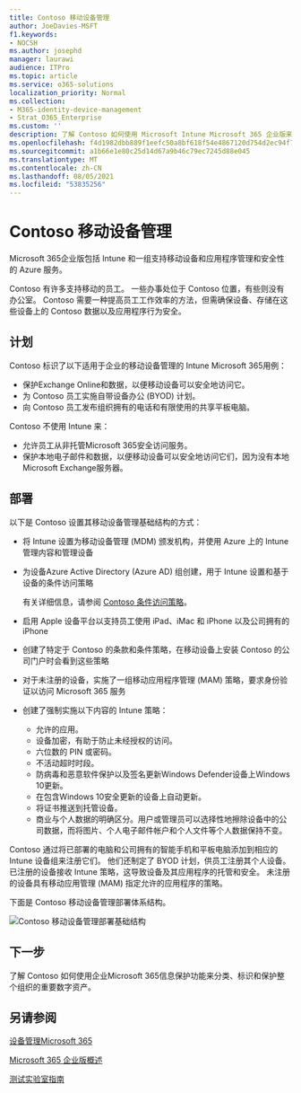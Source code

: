 ```yaml
---
title: Contoso 移动设备管理
author: JoeDavies-MSFT
f1.keywords:
- NOCSH
ms.author: josephd
manager: laurawi
audience: ITPro
ms.topic: article
ms.service: o365-solutions
localization_priority: Normal
ms.collection:
- M365-identity-device-management
- Strat_O365_Enterprise
ms.custom: ''
description: 了解 Contoso 如何使用 Microsoft Intune Microsoft 365 企业版来管理其设备以及在其上运行的应用。
ms.openlocfilehash: f4d1982dbb889f1eefc50a8bf618f54e4867120d754d2ec94f7dc62be855c921
ms.sourcegitcommit: a1b66e1e80c25d14d67a9b46c79ec7245d88e045
ms.translationtype: MT
ms.contentlocale: zh-CN
ms.lasthandoff: 08/05/2021
ms.locfileid: "53835256"
---
```

# <a name="mobile-device-management-for-contoso"></a>Contoso 移动设备管理

Microsoft 365企业版包括 Intune 和一组支持移动设备和应用程序管理和安全性的 Azure 服务。

Contoso 有许多支持移动的员工。 一些办事处位于 Contoso 位置，有些则没有办公室。 Contoso 需要一种提高员工工作效率的方法，但需确保设备、存储在这些设备上的 Contoso 数据以及应用程序行为安全。

## <a name="plan"></a>计划

Contoso 标识了以下适用于企业的移动设备管理的 Intune Microsoft 365用例：

- 保护Exchange Online和数据，以便移动设备可以安全地访问它。
- 为 Contoso 员工实施自带设备办公 (BYOD) 计划。
- 向 Contoso 员工发布组织拥有的电话和有限使用的共享平板电脑。

Contoso 不使用 Intune 来：

- 允许员工从非托管Microsoft 365安全访问服务。
- 保护本地电子邮件和数据，以便移动设备可以安全地访问它们，因为没有本地 Microsoft Exchange服务器。

## <a name="deploy"></a>部署

以下是 Contoso 设置其移动设备管理基础结构的方式：

- 将 Intune 设置为移动设备管理 (MDM) 颁发机构，并使用 Azure 上的 Intune 管理内容和管理设备
- 为设备Azure Active Directory (Azure AD) 组创建，用于 Intune 设置和基于设备的条件访问策略

  有关详细信息，请参阅 [Contoso 条件访问策略](contoso-identity.md#conditional-access-policies-for-identity-and-device-access)。

- 启用 Apple 设备平台以支持员工使用 iPad、iMac 和 iPhone 以及公司拥有的 iPhone
- 创建了特定于 Contoso 的条款和条件策略，在移动设备上安装 Contoso 的公司门户时会看到这些策略
- 对于未注册的设备，实施了一组移动应用程序管理 (MAM) 策略，要求身份验证以访问 Microsoft 365 服务
- 创建了强制实施以下内容的 Intune 策略：
  - 允许的应用。
  - 设备加密，有助于防止未经授权的访问。
  - 六位数的 PIN 或密码。
  - 不活动超时时段。
  - 防病毒和恶意软件保护以及签名更新Windows Defender设备上Windows 10更新。
  - 在包含Windows 10安全更新的设备上自动更新。
  - 将证书推送到托管设备。
  - 商业与个人数据的明确区分。用户或管理员可以选择性地擦除设备中的公司数据，而将图片、个人电子邮件帐户和个人文件等个人数据保持不变。

Contoso 通过将已部署的电脑和公司拥有的智能手机和平板电脑添加到相应的 Intune 设备组来注册它们。 他们还制定了 BYOD 计划，供员工注册其个人设备。 已注册的设备接收 Intune 策略，这导致设备及其应用程序的托管和安全。 未注册的设备具有移动应用管理 (MAM) 指定允许的应用程序的策略。

下面是 Contoso 移动设备管理部署体系结构。

![Contoso 移动设备管理部署基础结构](../media/contoso-mdm/contoso-mdm-fig1.png)

## <a name="next-step"></a>下一步

了解 Contoso 如何使用[](contoso-info-protect.md)企业Microsoft 365信息保护功能来分类、标识和保护整个组织的重要数字资产。

## <a name="see-also"></a>另请参阅

[设备管理Microsoft 365](device-management-roadmap-microsoft-365.md)

[Microsoft 365 企业版概述](microsoft-365-overview.md)

[测试实验室指南](m365-enterprise-test-lab-guides.md)

